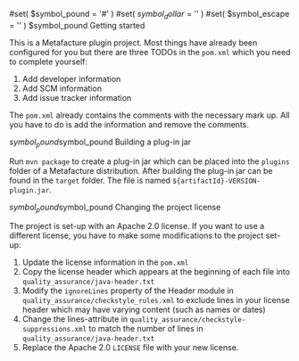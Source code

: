 #set( $symbol_pound = '#' )
#set( $symbol_dollar = '$' )
#set( $symbol_escape = '\' )
$symbol_pound Getting started

This is a Metafacture plugin project. Most things have already been
configured for you but there are three TODOs in the `pom.xml` which you
need to complete yourself:
 
1. Add developer information
2. Add SCM information
3. Add issue tracker information

The `pom.xml` already contains the comments with the necessary mark up.
All you have to do is add the information and remove the comments.


$symbol_pound$symbol_pound Building a plug-in jar

Run `mvn package` to create a plug-in jar which can be placed into the
`plugins` folder of a Metafacture distribution. After building the
plug-in jar can be found in the `target` folder. The file is named
`${artifactId}-VERSION-plugin.jar`.


$symbol_pound$symbol_pound Changing the project license

The project is set-up with an Apache 2.0 license. If you want to use a
different license, you have to make some modifications to the project
set-up:

1. Update the license information in the `pom.xml`
2. Copy the license header which appears at the beginning of each file 
    into `quality_assurance/java-header.txt`
3. Modify the `ignoreLines` property of the Header module in 
    `quality_assurance/checkstyle_rules.xml` to exclude lines in your
    license header which may have varying content (such as names or
    dates)
4. Change the lines-attribute in
    `quality_assurance/checkstyle-suppressions.xml` to match the number
    of lines in `quality_assurance/java-header.txt`
5. Replace the Apache 2.0 `LICENSE` file with your new license.
